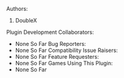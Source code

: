 Authors:
1. DoubleX

Plugin Development Collaborators:
- None So Far
Bug Reporters:
- None So Far
Compatibility Issue Raisers:
- None So Far
Feature Requesters:
- None So Far
Games Using This Plugin:
- None So Far
